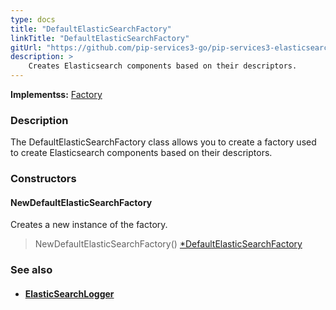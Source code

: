 ```yaml
---
type: docs
title: "DefaultElasticSearchFactory"
linkTitle: "DefaultElasticSearchFactory"
gitUrl: "https://github.com/pip-services3-go/pip-services3-elasticsearch-go"
description: > 
    Creates Elasticsearch components based on their descriptors.
---
```


**Implementss:** [Factory](../../../components/build/factory)

### Description

The DefaultElasticSearchFactory class allows you to create a factory used to create Elasticsearch components based on their descriptors. 

### Constructors

#### NewDefaultElasticSearchFactory
Creates a new instance of the factory.

> NewDefaultElasticSearchFactory() [*DefaultElasticSearchFactory]()


### See also
- #### [ElasticSearchLogger](../../log/elastic_search_logger)

